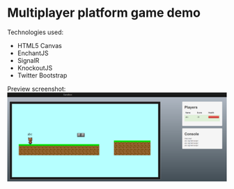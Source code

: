 Multiplayer platform game demo
======

Technologies used:

- HTML5 Canvas
- EnchantJS
- SignalR
- KnockoutJS
- Twitter Bootstrap

Preview screenshot:
![aEarly preview screenshot](/meta/preview2.png "Early preview screenshot")

